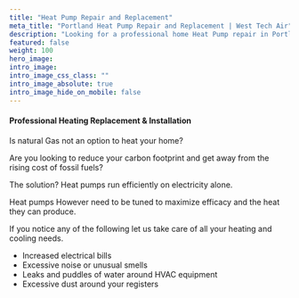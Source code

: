 ```yaml
---
title: "Heat Pump Repair and Replacement"
meta_title: "Portland Heat Pump Repair and Replacement | West Tech Air"
description: "Looking for a professional home Heat Pump repair in Portland? West Tech Air is the solution to all of your Home comfort needs."
featured: false
weight: 100
hero_image: 
intro_image: 
intro_image_css_class: ""
intro_image_absolute: true
intro_image_hide_on_mobile: false
---
```


#### Professional Heating Replacement & Installation

Is natural Gas not an option to heat your home?

Are you looking to reduce your carbon footprint and get away from the rising cost of fossil fuels?

The solution? Heat pumps run efficiently on electricity alone.

Heat pumps However need to be tuned to maximize efficacy and the heat they can produce.

If you notice any of the following let us take care of all your heating and cooling needs.

- Increased electrical bills
- Excessive noise or unusual smells 
- Leaks and puddles of water around HVAC equipment 
- Excessive dust around your registers